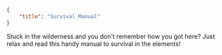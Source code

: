 ```json
{
	"title": "Survival Manual"
}
```

Stuck in the wilderness and you don't remember how you got here? Just relax and read this handy manual to survival in the elements!